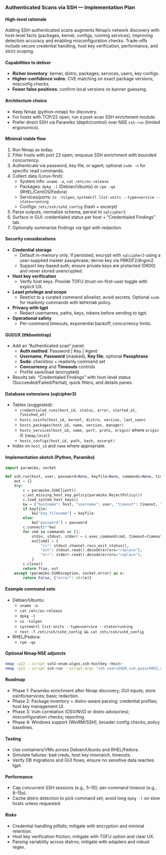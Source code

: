 ### Authenticated Scans via SSH — Implementation Plan

#### High-level rationale
Adding SSH-authenticated scans augments Nmap’s network discovery with host-level facts (packages, kernel, configs, running services), improving detection accuracy and enabling misconfiguration checks. Trade-offs include secure credential handling, host key verification, performance, and strict scoping.

#### Capabilities to deliver
- **Richer inventory**: kernel, distro, packages, services, users, key configs.
- **Higher-confidence vulns**: CVE matching on exact package versions; misconfig checks.
- **Fewer false positives**: confirm local versions vs banner guessing.

#### Architecture choice
- Keep Nmap (python-nmap) for discovery.
- For hosts with TCP/22 open, run a post-scan SSH enrichment module.
- Prefer direct SSH via Paramiko (depth/control) over NSE `ssh-run` (limited ergonomics).

#### Minimal viable flow
1. Run Nmap as today.
2. Filter hosts with port 22 open; enqueue SSH enrichment with bounded concurrency.
3. Authenticate via password, key file, or agent; optional `sudo -n` for specific read commands.
4. Collect data (Linux-first):
   - System info: `uname -a`, `cat /etc/os-release`
   - Packages: `dpkg -l` (Debian/Ubuntu) or `rpm -qa` (RHEL/CentOS/Fedora)
   - Services/ports: `ss -tulpen`, `systemctl list-units --type=service --state=running`
   - Configs: `/etc/ssh/sshd_config` (hash + excerpt)
5. Parse outputs, normalize schema, persist to `sqlcipher3`.
6. Surface in GUI: credentialed status per host + “Credentialed Findings” tab.
7. Optionally summarize findings via tgpt with redaction.

#### Security considerations
- **Credential storage**
  - Default in-memory only. If persisted, encrypt with `sqlcipher3` using a user-supplied master passphrase; derive key via PBKDF2/Argon2.
  - Support key-based auth; ensure private keys are protected (0600) and never stored unencrypted.
- **Host key verification**
  - Verify host keys. Provide TOFU (trust-on-first-use) toggle with explicit UX.
- **Least privilege and scope**
  - Restrict to a curated command allowlist; avoid secrets. Optional `sudo` for readonly commands with `NOPASSWD` policy.
- **Privacy with tgpt**
  - Redact usernames, paths, keys, tokens before sending to tgpt.
- **Operational safety**
  - Per-command timeouts, exponential backoff, concurrency limits.

#### GUI/UX (ttkbootstrap)
- Add an “Authenticated scan” panel:
  - **Auth method**: Password | Key | Agent
  - **Username**, **Password** (masked), **Key file**, optional **Passphrase**
  - **Sudo**: checkbox + readonly command set
  - **Concurrency** and **Timeouts** controls
  - Profile save/load (encrypted)
- Results tab: “Credentialed Findings” with host-level status (Succeeded/Failed/Partial), quick filters, and details panes.

#### Database extensions (sqlcipher3)
- Tables (suggested):
  - `credentialed_runs(host_id, status, error, started_at, finished_at)`
  - `hosts_osinfo(host_id, kernel, distro, version, last_seen)`
  - `hosts_packages(host_id, name, version, manager)`
  - `hosts_services(host_id, name, port, proto, origin)` where `origin` ∈ {`nmap`,`local`}
  - `hosts_configs(host_id, path, hash, excerpt)`
- Index on `host_id` and `name` where appropriate.

#### Implementation sketch (Python, Paramiko)
```python
import paramiko, socket

def ssh_run(host, user, password=None, keyfile=None, commands=None, timeout=8):
    out = {}
    try:
        c = paramiko.SSHClient()
        c.set_missing_host_key_policy(paramiko.RejectPolicy())
        c.load_system_host_keys()
        kw = {"hostname": host, "username": user, "timeout": timeout, "banner_timeout": timeout}
        if keyfile:
            kw["key_filename"] = keyfile
        else:
            kw["password"] = password
        c.connect(**kw)
        for cmd in commands or []:
            stdin, stdout, stderr = c.exec_command(cmd, timeout=timeout)
            out[cmd] = {
                "rc": stdout.channel.recv_exit_status(),
                "out": stdout.read().decode(errors="replace"),
                "err": stderr.read().decode(errors="replace"),
            }
        c.close()
        return True, out
    except (paramiko.SSHException, socket.error) as e:
        return False, {"error": str(e)}
```

#### Example command sets
- Debian/Ubuntu:
  - `uname -a`
  - `cat /etc/os-release`
  - `dpkg -l`
  - `ss -tulpen`
  - `systemctl list-units --type=service --state=running`
  - `test -f /etc/ssh/sshd_config && cat /etc/ssh/sshd_config`
- RHEL/Fedora:
  - `rpm -qa`

#### Optional Nmap NSE adjuncts
```bash
nmap -p22 --script ssh2-enum-algos,ssh-hostkey <host>
nmap -p22 --script ssh-run --script-args "ssh.user=USER,ssh.pass=PASS,command='uname -a'" <host>
```

#### Roadmap
- Phase 1: Paramiko enrichment after Nmap discovery; GUI inputs; store osinfo/services; basic redaction.
- Phase 2: Package inventory + distro-aware parsing; credential profiles; host key management UI.
- Phase 3: Vuln correlation (OSV/NVD or distro advisories); misconfiguration checks; reporting.
- Phase 4: Windows support (WinRM/SSH), broader config checks, policy baselines.

#### Testing
- Use containers/VMs across Debian/Ubuntu and RHEL/Fedora.
- Simulate failures: bad creds, host key mismatch, timeouts.
- Verify DB migrations and GUI flows; ensure no sensitive data reaches tgpt.

#### Performance
- Cap concurrent SSH sessions (e.g., 5–10); per-command timeout (e.g., 8–15s).
- Cache distro detection to pick command set; avoid long `dpkg -l` on slow hosts unless requested.

#### Risks
- Credential handling pitfalls; mitigate with encryption and minimal retention.
- Host key verification friction; mitigate with TOFU option and clear UX.
- Parsing variability across distros; mitigate with adapters and robust regex.
